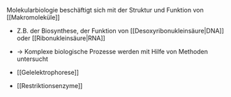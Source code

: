 Molekularbiologie beschäftigt sich mit der Struktur und Funktion von [[Makromoleküle]]
- Z.B. der Biosynthese, der Funktion von [[Desoxyribonukleinsäure|DNA]] oder [[Ribonukleinsäure|RNA]]
- -> Komplexe biologische Prozesse werden mit Hilfe von Methoden untersucht

- [[Gelelektrophorese]]
- [[Restriktionsenzyme]]